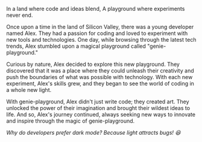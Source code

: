 In a land where code and ideas blend,
A playground where experiments never end.

Once upon a time in the land of Silicon Valley, there was a young developer named Alex. They had a passion for coding and loved to experiment with new tools and technologies. One day, while browsing through the latest tech trends, Alex stumbled upon a magical playground called "genie-playground."

Curious by nature, Alex decided to explore this new playground. They discovered that it was a place where they could unleash their creativity and push the boundaries of what was possible with technology. With each new experiment, Alex's skills grew, and they began to see the world of coding in a whole new light.

With genie-playground, Alex didn't just write code; they created art. They unlocked the power of their imagination and brought their wildest ideas to life. And so, Alex's journey continued, always seeking new ways to innovate and inspire through the magic of genie-playground.

*Why do developers prefer dark mode? Because light attracts bugs! 😆*
